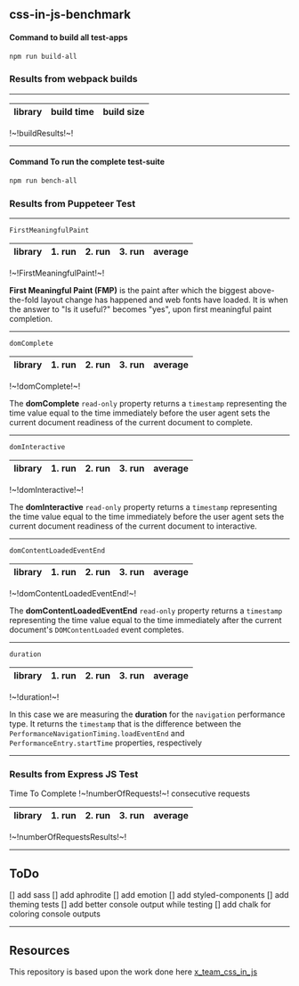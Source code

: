 ## css-in-js-benchmark

#### Command to build all test-apps

```bash
npm run build-all
```

### Results from webpack builds

---

|library|build time|build size|
|-------|-----:|-----:|
!~!buildResults!~!

---

#### Command To run the complete test-suite

```bash
npm run bench-all
```

### Results from Puppeteer Test

---

`FirstMeaningfulPaint`

|library|1. run|2. run|3. run|average|
|-------|-----:|-----:|-----:|------:|
!~!FirstMeaningfulPaint!~!

**First Meaningful Paint (FMP)** is the paint after which the biggest above-the-fold layout change has happened and web fonts have loaded.  It is when the answer to "Is it useful?" becomes "yes", upon first meaningful paint completion.

---

`domComplete`

|library|1. run|2. run|3. run|average|
|-------|-----:|-----:|-----:|------:|
!~!domComplete!~!

The **domComplete** `read-only` property returns a `timestamp` representing the time value equal to the time immediately before the user agent sets the current document readiness of the current document to complete.

---

`domInteractive`

|library|1. run|2. run|3. run|average|
|-------|-----:|-----:|-----:|------:|
!~!domInteractive!~!

The **domInteractive** `read-only` property returns a `timestamp` representing the time value equal to the time immediately before the user agent sets the current document readiness of the current document to interactive.

---

`domContentLoadedEventEnd`

|library|1. run|2. run|3. run|average|
|-------|-----:|-----:|-----:|------:|
!~!domContentLoadedEventEnd!~!

The **domContentLoadedEventEnd** `read-only` property returns a `timestamp` representing the time value equal to the time immediately after the current document's `DOMContentLoaded` event completes.

---

`duration`

|library|1. run|2. run|3. run|average|
|-------|-----:|-----:|-----:|------:|
!~!duration!~!

In this case we are measuring the **duration** for the `navigation` performance type. It returns the `timestamp` that is the difference between the `PerformanceNavigationTiming.loadEventEnd` and `PerformanceEntry.startTime` properties, respectively

---

### Results from Express JS Test

Time To Complete !~!numberOfRequests!~! consecutive requests

|library|1. run|2. run|3. run|average|
|-------|-----:|-----:|-----:|------:|
!~!numberOfRequestsResults!~!

---

## ToDo

[] add sass
[] add aphrodite
[] add emotion
[] add styled-components
[] add theming tests
[] add better console output while testing
[] add chalk for coloring console outputs

---

## Resources

This repository is based upon the work done here [x_team_css_in_js](https://github.com/Thoughtscript/x_team_css_in_js)
